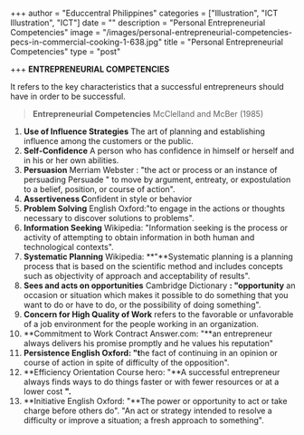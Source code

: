 +++
author = "Educcentral Philippines"
categories = ["Illustration", "ICT Illustration", "ICT"]
date = ""
description = "Personal Entrepreneurial Competencies"
image = "/images/personal-entrepreneurial-competencies-pecs-in-commercial-cooking-1-638.jpg"
title = "Personal Entrepreneurial Competencies"
type = "post"

+++
**ENTREPRENEURIAL COMPETENCIES**

It refers to the key characteristics that a successful entrepreneurs should have in order to be successful.

> **Entrepreneurial Competencies** McClelland and McBer (1985)

 1. **Use of Influence Strategies** The art of planning and establishing influence among the customers or the public.
 2. **Self-Confidence** A person who has confidence in himself or herself and in his or her own abilities.
 3. **Persuasion** Merriam Webster : "the act or process or an instance of persuading Persuade " to move by argument, entreaty, or expostulation to a belief, position, or course of action".
 4. **Assertiveness C**onfident in style or behavior
 5. **Problem Solving** English Oxford:"to engage in the actions or thoughts necessary to discover solutions to problems".
 6. **Information Seeking** Wikipedia: "Information seeking is the process or activity of attempting to obtain information in both human and technological contexts".
 7. **Systematic Planning** Wikipedia: **"**Systematic planning is a planning process that is based on the scientific method and includes concepts such as objectivity of approach and acceptability of results".
 8. **Sees and acts on opportunities** Cambridge Dictionary **: "opportunity** an occasion or situation which makes it possible to do something that you want to do or have to do, or the possibility of doing something".
 9. **Concern for High Quality of Work** refers to the favorable or unfavorable of a job environment for the people working in an organization.
10. **Commitment to Work Contract Answer.com: "**an entrepreneur always delivers his promise promptly and he values his reputation"
11. **Persistence English Oxford: "t**he fact of continuing in an opinion or course of action in spite of difficulty of the opposition".
12. **Efficiency Orientation Course hero: "**A successful entrepreneur always finds ways to do things faster or with fewer resources or at a lower cost **".**
13. **Initiative English Oxford: "**The power or opportunity to act or take charge before others do". "An act or strategy intended to resolve a difficulty or improve a situation; a fresh approach to something".